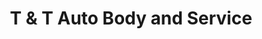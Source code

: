 ---
title: "T & T Auto Body and Service"
url: /minersville/t-and-t-auto-body-and-service/
shop: shop
---
